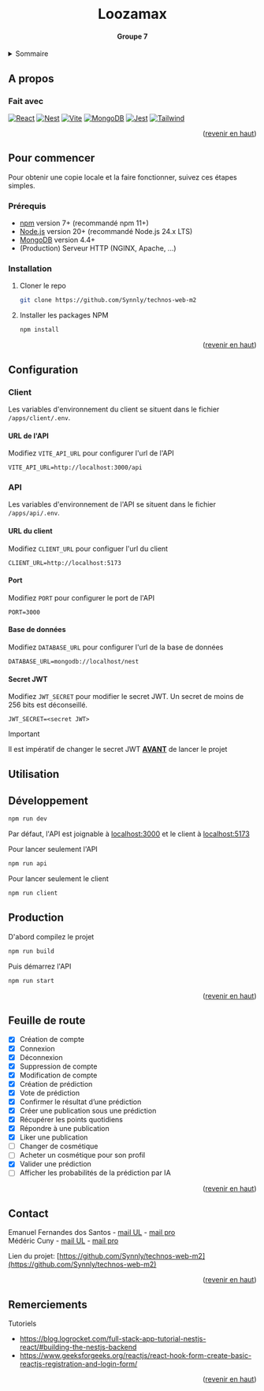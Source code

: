 <a id="readme-top"></a>

<br />
<div align="center">
  <h1 align="center">Loozamax</h1>
  <h4 align="center">Groupe 7</h4>
</div>



<!-- TABLE OF CONTENTS -->
<details>
  <summary>Sommaire</summary>
  <ol>
    <li>
      <a href="#a-propos">A propos</a>
      <ul>
        <li><a href="#fait-avec">Fait avec</a></li>
      </ul>
    </li>
    <li>
      <a href="#pour-commencer">Pour commencer</a>
      <ul>
        <li><a href="#prérequis">Prérequis</a></li>
        <li><a href="#installation">Installation</a></li>
      </ul>
    </li>
    <li>
      <a href="#configuration">Configuration</a>
      <ul>
          <li><a href="#client">Client</a></li>
          <li><a href="#api">API</a></li>
      </ul>
    </li>
    <li><a href="#utilisation">Utilisation</a></li>
    <ul>
      <li><a href="#développement">Développement</a></li>
      <li><a href="#production">Production</a></li>
    </ul>
    <li><a href="#feuille-de-route">Feuille de route</a></li>
    <li><a href="#contact">Contact</a></li>
    <li><a href="#remerciements">Remerciements</a></li>
  </ol>
</details>

## A propos

### Fait avec

[![React][React.js]][React-url]
[![Nest][NestJS]][Nest-url] 
[![Vite][Vite]][Vite-url]
[![MongoDB][MongoDB]][MongoDB-url]
[![Jest][Jest]][Jest-url]
[![Tailwind][Tailwind]][Tailwind-url]

<p align="right">(<a href="#readme-top">revenir en haut</a>)</p>



<!-- GETTING STARTED -->
## Pour commencer

Pour obtenir une copie locale et la faire fonctionner, suivez ces étapes simples.

### Prérequis
* [npm](https://nodejs.org/en/download/current) version 7+ (recommandé npm 11+)
* [Node.js](https://nodejs.org/en/download/current) version 20+ (recommandé Node.js 24.x LTS)
* [MongoDB](https://www.mongodb.com/docs/manual/installation/) version 4.4+ 
* (Production) Serveur HTTP (NGINX, Apache, ...)
### Installation

1. Cloner le repo
   ```sh
   git clone https://github.com/Synnly/technos-web-m2
   ```
2. Installer les packages NPM 
   ```sh
   npm install
   ```

<p align="right">(<a href="#readme-top">revenir en haut</a>)</p>

## Configuration

### Client

Les variables d'environnement du client se situent dans le fichier `/apps/client/.env`.

#### URL de l'API
Modifiez `VITE_API_URL` pour configurer l'url de l'API

```env
VITE_API_URL=http://localhost:3000/api
```

### API

Les variables d'environnement de l'API se situent dans le fichier `/apps/api/.env`.

#### URL du client
Modifiez `CLIENT_URL` pour configuer l'url du client

```env
CLIENT_URL=http://localhost:5173
```

#### Port
Modifiez `PORT` pour configurer le port de l'API

```env
PORT=3000
```

#### Base de données
Modifiez `DATABASE_URL` pour configurer l'url de la base de données

```env
DATABASE_URL=mongodb://localhost/nest
```

#### Secret JWT
Modifiez `JWT_SECRET` pour modifier le secret JWT. Un secret de moins de 256 bits est déconseillé.

```env
JWT_SECRET=<secret JWT>
```

> [!IMPORTANT]
> Il est impératif de changer le secret JWT <ins>**AVANT**</ins> de lancer le projet


## Utilisation

## Développement
```sh
npm run dev
```

Par défaut, l'API est joignable à [localhost:3000](http://localhost:3000) et le client à [localhost:5173](http://localhost:5173)

Pour lancer seulement l'API
```sh
npm run api
```

Pour lancer seulement le client
```sh
npm run client
```

## Production
D'abord compilez le projet
```sh
npm run build
```

Puis démarrez l'API
```sh
npm run start
```

<p align="right">(<a href="#readme-top">revenir en haut</a>)</p>



<!-- ROADMAP -->
## Feuille de route
- [x] Création de compte
- [x] Connexion
- [x] Déconnexion
- [x] Suppression de compte
- [x] Modification de compte
- [x] Création de prédiction
- [x] Vote de prédiction
- [x] Confirmer le résultat d’une prédiction
- [x] Créer une publication sous une prédiction
- [x] Récupérer les points quotidiens
- [x] Répondre à une publication
- [x] Liker une publication
- [ ] Changer de cosmétique
- [ ] Acheter un cosmétique pour son profil
- [x] Valider une prédiction
- [ ] Afficher les probabilités de la prédiction par IA

<p align="right">(<a href="#readme-top">revenir en haut</a>)</p>


<!-- CONTACT -->
## Contact

Emanuel Fernandes dos Santos - [mail UL](mailto:emanuel.fernandes-dos-santos4@etu.univ-lorraine.fr) - [mail pro](mailto:emanuelfernandespro@gmail.com) <br>
Médéric Cuny - [mail UL](mailto:mederic.cuny9@etu.univ-lorraine.fr) - [mail pro](mailto:medericpro7@gmail.com)

Lien du projet: [https://github.com/Synnly/technos-web-m2](https://github.com/Synnly/technos-web-m2)

<p align="right">(<a href="#readme-top">revenir en haut</a>)</p>


<!-- ACKNOWLEDGMENTS -->
## Remerciements

Tutoriels
* https://blog.logrocket.com/full-stack-app-tutorial-nestjs-react/#building-the-nestjs-backend
* https://www.geeksforgeeks.org/reactjs/react-hook-form-create-basic-reactjs-registration-and-login-form/

<p align="right">(<a href="#readme-top">revenir en haut</a>)</p>


<!-- MARKDOWN LINKS & IMAGES -->
<!-- https://www.markdownguide.org/basic-syntax/#reference-style-links -->
[React.js]: https://img.shields.io/badge/React-20232A?style=for-the-badge&logo=react&logoColor=61DAFB
[React-url]: https://reactjs.org/
[NestJS]: https://img.shields.io/badge/NestJS-E0234E?style=for-the-badge&logo=nestjs&logoColor=#E0234E
[Nest-url]: https://nestjs.com/
[MongoDB]: https://img.shields.io/badge/MongoDB-FFFFFF?style=for-the-badge&logo=mongodb&logoColor=#47A248
[MongoDB-url]: https://mongodb.com
[Tailwind]: https://img.shields.io/badge/Tailwind%20CSS-06B6D4?style=for-the-badge&logo=tailwindcss&logoColor=white
[Tailwind-url]: https://tailwindcss.com
[Vite]: https://img.shields.io/badge/Vite-646CFF?style=for-the-badge&logo=vite&logoColor=white
[Vite-url]: https://vite.dev
[Jest]: https://img.shields.io/badge/Jest-C21325?style=for-the-badge&logo=jest&logoColor=white
[Jest-url]: https://vite.dev
